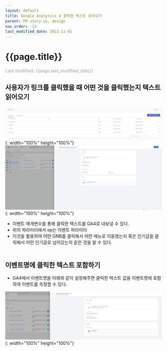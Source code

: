 ```yaml
---
layout: default
title: Google Analytics 4 클릭한 텍스트 읽어오기 
parent: PM story-ux, design
nav_order: -13
last_modified_date: 2022-11-01
---
```

# {{page.title}}
<span style = "color: #A39FAD">Last modified: {{page.last_modified_date}}</span>

## 사용자가 링크를 클릭했을 때 어떤 것을 클릭했는지 텍스트 읽어오기

![Google Tag Manager 캡처화면](../../assets/images/posts/2022-11-01-ga4EventParameter.png){: width="100%" height="100%"}
![Google Tag Manager 캡처화면](../../assets/images/posts/2022-11-01-ga4EventTag.png){: width="100%" height="100%"}

- 이벤트 매개변수를 통해 클릭한 텍스트를 GA4로 내보낼 수 있다.
- 위의 파라미터에서 ep는 이벤트 파라미터
- 이것을 활용하여 어떤 GNB를 클릭해서 어떤 메뉴로 이동했는지 혹은 인기글을 클릭해서 어떤 인기글로 넘어갔는지 같은 것을 알 수 있다.
<br><br>
## 이벤트명에 클릭한 텍스트 포함하기
- GA4에서 이벤트명을 아래와 같이 설정해주면 클릭한 텍스트 값을 이벤트명에 포함하여 이벤트를 측정할 수 있다.

![Google Tag Manager 캡처화면](../../assets/images/posts/2022-11-01-ga4EventWithClickText.png){: width="100%" height="100%"}